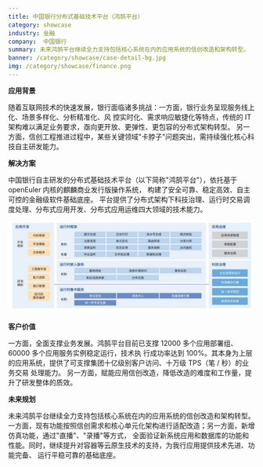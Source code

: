 ```yaml
---
title: 中国银行分布式基础技术平台（鸿鹄平台）
category: showcase
industry: 金融
company:  中国银行
summary: 未来鸿鹄平台继续全力支持包括核心系统在内的应用系统的信创改造和架构转型。
banner: /category/showcase/case-detail-bg.jpg
img: /category/showcase/finance.png
---
```






**应用背景**

随着互联网技术的快速发展，银行面临诸多挑战：一方面，银行业务呈现服务线上化、场景多样化、分析精准化、风
控实时化、需求响应敏捷化等特点，传统的 IT
架构难以满足业务要求，亟向更开放、更弹性、更包容的分布式架构转型。
另一方面，信创工程推进过程中，某些关键领域"卡脖子"问题突出，需持续强化核心科技自主研发能力。

**解决方案**

中国银行自主研发的分布式基础技术平台（以下简称"鸿鹄平台"），依托基于
openEuler 内核的麒麟商业发行版操作系统，
构建了安全可靠、稳定高效、自主可控的金融级软件基础底座。
平台提供了分布式架构下科技治理、运行时交易调度处理、分布式应用开发、分布式应用运维四大领域的技术能力。

![](./media/image1.png)

**客户价值**

一方面，全面支撑业务发展。鸿鹄平台目前已支撑 12000 多个应用部署组、60000
多个应用服务实例稳定运行，技术执 行成功率达到
100%。其本身为上层的应用系统，提供了可支撑集团十亿级别客户访问、十万级
TPS（笔 / 秒）的业务交易 处理能力。
另一方面，赋能应用信创改造，降低改造的难度和工作量，提升了研发整体的质效。

**未来规划**

未来鸿鹄平台继续全力支持包括核心系统在内的应用系统的信创改造和架构转型。
一方面，现有功能按照信创需求和核心单元化架构进行适配改造；另一方面，新增仿真功能，通过"直播"、"录播"等方式，
全面验证新系统应用和数据库的功能和性能。同时，继续提升对容器等云原生技术的支持，为我行应用提供技术先进、功能完备、
运行平稳可靠的基础底座。
